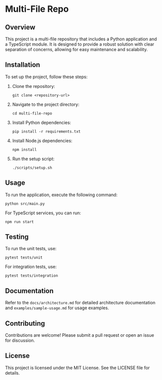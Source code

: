 # Multi-File Repo

## Overview
This project is a multi-file repository that includes a Python application and a TypeScript module. It is designed to provide a robust solution with clear separation of concerns, allowing for easy maintenance and scalability.

## Installation
To set up the project, follow these steps:

1. Clone the repository:
   ```
   git clone <repository-url>
   ```

2. Navigate to the project directory:
   ```
   cd multi-file-repo
   ```

3. Install Python dependencies:
   ```
   pip install -r requirements.txt
   ```

4. Install Node.js dependencies:
   ```
   npm install
   ```

5. Run the setup script:
   ```
   ./scripts/setup.sh
   ```

## Usage
To run the application, execute the following command:
```
python src/main.py
```

For TypeScript services, you can run:
```
npm run start
```

## Testing
To run the unit tests, use:
```
pytest tests/unit
```

For integration tests, use:
```
pytest tests/integration
```

## Documentation
Refer to the `docs/architecture.md` for detailed architecture documentation and `examples/sample-usage.md` for usage examples.

## Contributing
Contributions are welcome! Please submit a pull request or open an issue for discussion.

## License
This project is licensed under the MIT License. See the LICENSE file for details.
